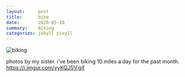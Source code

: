 ```yaml
---
layout:     post
title:      bike
date:       2020-05-10
summary:    biking
categories: jekyll pixyll
---
```


![biking](https://i.imgur.com/esiYZTo.gif)

photos by my sister. i've been biking 10 miles a day for the past month.
https://i.imgur.com/yyKQJSV.gif
